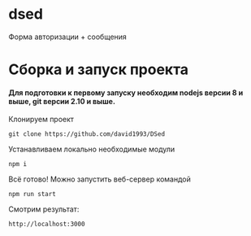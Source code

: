 # dsed
Форма  авторизации  + сообщения

# Сборка и запуск проекта

#### Для подготовки к первому запуску необходим nodejs версии 8 и выше, git версии 2.10 и выше.

Клонируем проект
```
git clone https://github.com/david1993/DSed
```
Устанавливаем локально необходимые модули
```
npm i
```
Всё готово! Можно запустить веб-сервер командой
```
npm run start
```
Смотрим результат:
```
http://localhost:3000
```
